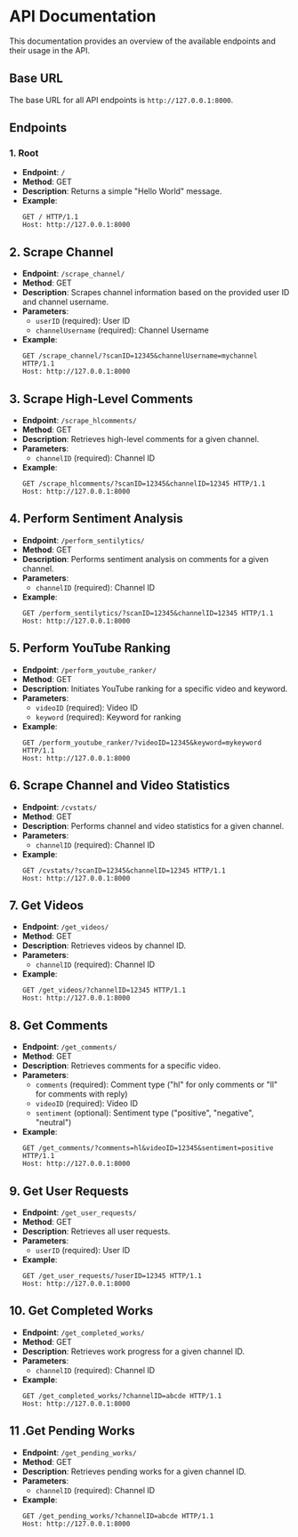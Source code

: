 # API Documentation

This documentation provides an overview of the available endpoints and their usage in the API.

## Base URL

The base URL for all API endpoints is `http://127.0.0.1:8000`.

## Endpoints

### 1. Root

- **Endpoint**: `/`
- **Method**: GET
- **Description**: Returns a simple "Hello World" message.
- **Example**:
    ```http
    GET / HTTP/1.1
    Host: http://127.0.0.1:8000
    ```

## 2. Scrape Channel

- **Endpoint**: `/scrape_channel/`
- **Method**: GET
- **Description**: Scrapes channel information based on the provided user ID and channel username.
- **Parameters**:
    - `userID` (required): User ID
    - `channelUsername` (required): Channel Username
- **Example**:
    ```http
    GET /scrape_channel/?scanID=12345&channelUsername=mychannel HTTP/1.1
    Host: http://127.0.0.1:8000
    ```

## 3. Scrape High-Level Comments

- **Endpoint**: `/scrape_hlcomments/`
- **Method**: GET
- **Description**: Retrieves high-level comments for a given channel.
- **Parameters**:
    - `channelID` (required): Channel ID
- **Example**:
    ```http
    GET /scrape_hlcomments/?scanID=12345&channelID=12345 HTTP/1.1
    Host: http://127.0.0.1:8000
    ```

## 4. Perform Sentiment Analysis

- **Endpoint**: `/perform_sentilytics/`
- **Method**: GET
- **Description**: Performs sentiment analysis on comments for a given channel.
- **Parameters**:
    - `channelID` (required): Channel ID
- **Example**:
    ```http
    GET /perform_sentilytics/?scanID=12345&channelID=12345 HTTP/1.1
    Host: http://127.0.0.1:8000
    ```

## 5. Perform YouTube Ranking

- **Endpoint**: `/perform_youtube_ranker/`
- **Method**: GET
- **Description**: Initiates YouTube ranking for a specific video and keyword.
- **Parameters**:
    - `videoID` (required): Video ID
    - `keyword` (required): Keyword for ranking
- **Example**:
    ```http
    GET /perform_youtube_ranker/?videoID=12345&keyword=mykeyword HTTP/1.1
    Host: http://127.0.0.1:8000
    ```

## 6. Scrape Channel and Video Statistics

- **Endpoint**: `/cvstats/`
- **Method**: GET
- **Description**: Performs channel and video statistics for a given channel.
- **Parameters**:
    - `channelID` (required): Channel ID
- **Example**:
    ```http
    GET /cvstats/?scanID=12345&channelID=12345 HTTP/1.1
    Host: http://127.0.0.1:8000
    ```
    
## 7. Get Videos

- **Endpoint**: `/get_videos/`
- **Method**: GET
- **Description**: Retrieves videos by channel ID.
- **Parameters**:
    - `channelID` (required): Channel ID
- **Example**:
    ```http
    GET /get_videos/?channelID=12345 HTTP/1.1
    Host: http://127.0.0.1:8000
    ```

## 8. Get Comments

- **Endpoint**: `/get_comments/`
- **Method**: GET
- **Description**: Retrieves comments for a specific video.
- **Parameters**:
    - `comments` (required): Comment type ("hl" for only comments or "ll" for comments with reply)
    - `videoID` (required): Video ID
    - `sentiment` (optional): Sentiment type ("positive", "negative", "neutral")
- **Example**:
    ```http
    GET /get_comments/?comments=hl&videoID=12345&sentiment=positive HTTP/1.1
    Host: http://127.0.0.1:8000
    ```

## 9. Get User Requests

- **Endpoint**: `/get_user_requests/`
- **Method**: GET
- **Description**: Retrieves all user requests.
- **Parameters**:
    - `userID` (required): User ID
- **Example**:
    ```http
    GET /get_user_requests/?userID=12345 HTTP/1.1
    Host: http://127.0.0.1:8000
    ```

## 10. Get Completed Works

- **Endpoint**: `/get_completed_works/`
- **Method**: GET
- **Description**: Retrieves work progress for a given channel ID.
- **Parameters**:
    - `channelID` (required): Channel ID
- **Example**:
    ```http
    GET /get_completed_works/?channelID=abcde HTTP/1.1
    Host: http://127.0.0.1:8000
    ```

## 11 .Get Pending Works

- **Endpoint**: `/get_pending_works/`
- **Method**: GET
- **Description**: Retrieves pending works for a given channel ID.
- **Parameters**:
    - `channelID` (required): Channel ID
- **Example**:
    ```http
    GET /get_pending_works/?channelID=abcde HTTP/1.1
    Host: http://127.0.0.1:8000
    ```

